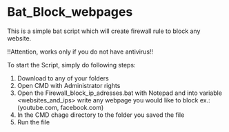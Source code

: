 # Bat_Block_webpages
This is a simple bat script which will create firewall rule to block any website.

!!Attention, works only if you do not have antivirus!!


To start the Script, simply do following steps:
1) Download to any of your folders
2) Open CMD with Administrator rights
3) Open the Firewall_block_ip_adresses.bat with Notepad and into variable <websites_and_ips> write any webpage you would like to block ex.: (youtube.com, facebook.com)
4) In the CMD chage directory to the folder you saved the file
5) Run the file
